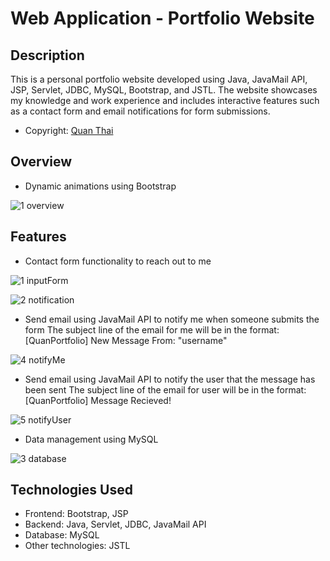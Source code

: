 # Web Application - Portfolio Website
## Description  
This is a personal portfolio website developed using Java, JavaMail API, JSP, Servlet, JDBC, MySQL, Bootstrap, and JSTL. The website showcases my knowledge and work experience and includes interactive features such as a contact form and email notifications for form submissions.

* Copyright: [Quan Thai](https://www.facebook.com/reagan.developer/) 

## Overview
- Dynamic animations using Bootstrap

![1  overview](https://github.com/user-attachments/assets/870ef119-dbae-4544-b00e-a2d29f727090)

## Features  
- Contact form functionality to reach out to me

![1  inputForm](https://github.com/user-attachments/assets/0b40204b-1603-4b01-a1b3-2df2ad134d6d)

![2  notification](https://github.com/user-attachments/assets/2d8ab7be-d32a-4278-b5fd-10a8c052db24)

- Send email using JavaMail API to notify me when someone submits the form
  The subject line of the email for me will be in the format: [QuanPortfolio] New Message From: "username"

![4  notifyMe](https://github.com/user-attachments/assets/6081d628-515a-4898-ba9a-4dec8b533ed2)

- Send email using JavaMail API to notify the user that the message has been sent
  The subject line of the email for user will be in the format: [QuanPortfolio] Message Recieved!

![5  notifyUser](https://github.com/user-attachments/assets/f054a8fc-72ef-4470-964b-be7ded1de3c7)

- Data management using MySQL

![3  database](https://github.com/user-attachments/assets/7f13ed06-5b28-4140-a76b-2ac9dc53b51b)


## Technologies Used  
- Frontend: Bootstrap, JSP  
- Backend: Java, Servlet, JDBC, JavaMail API  
- Database: MySQL  
- Other technologies: JSTL  
